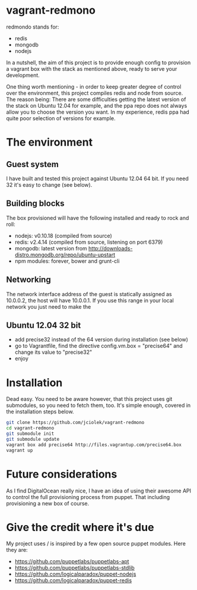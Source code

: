 vagrant-redmono
===============

redmondo stands for:
- redis
- mongodb
- nodejs

In a nutshell, the aim of this project is to provide enough config to provision a vagrant box with the stack as mentioned above, ready to serve your development.

One thing worth mentioning - in order to keep greater degree of control over the environment, this project compiles redis and node from source. The reason being: There are some difficulties getting the latest version of the stack on Ubuntu 12.04 for example, and the ppa repo does not always allow you to choose the version you want. In my experience, redis ppa had quite poor selection of versions for example.

# The environment
## Guest system
I have built and tested this project against Ubuntu 12.04 64 bit. If you need 32 it's easy to change (see below).

## Building blocks
The box provisioned will have the following installed and ready to rock and roll:

- nodejs: v0.10.18 (compiled from source)
- redis: v2.4.14 (compiled from source, listening on port 6379)
- mongodb: latest version from http://downloads-distro.mongodb.org/repo/ubuntu-upstart
- npm modules: forever, bower and grunt-cli

## Networking
The network interface address of the guest is statically assigned as 10.0.0.2, the host will have 10.0.0.1. If you use this range in your local network you just need to make the 

## Ubuntu 12.04 32 bit

- add precise32 instead of the 64 version during installation (see below)
- go to Vagrantfile, find the directive config.vm.box = "precise64" and change its value to "precise32"
- enjoy



# Installation
Dead easy. You need to be aware however, that this project uses git submodules, so you need to fetch them, too. It's simple enough, covered in the installation steps below.

```bash
git clone https://github.com/jciolek/vagrant-redmono
cd vagrant-redmono
git submodule init
git submodule update
vagrant box add precise64 http://files.vagrantup.com/precise64.box
vagrant up
```

# Future considerations
As I find DigitalOcean really nice, I have an idea of using their awesome API to control the full provisioning process from puppet. That including provisioning a new box of course.

# Give the credit where it's due
My project uses / is inspired by a few open source puppet modules. Here they are:
- https://github.com/puppetlabs/puppetlabs-apt
- https://github.com/puppetlabs/puppetlabs-stdlib
- https://github.com/logicalparadox/puppet-nodejs
- https://github.com/logicalparadox/puppet-redis



